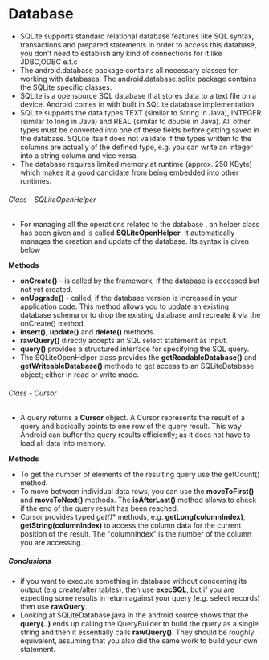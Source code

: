 # Database #

* SQLite supports standard relational database features like SQL syntax, transactions and prepared statements.In order to access this database, you don't need to establish any kind of connections for it like JDBC,ODBC e.t.c
* The android.database package contains all necessary classes for working with databases. The android.database.sqlite package contains the SQLite specific classes.
* SQLite is a opensource SQL database that stores data to a text file on a device. Android comes in with built in SQLite database implementation.
* SQLite supports the data types TEXT (similar to String in Java), INTEGER (similar to long in Java) and REAL (similar to double in Java). All other types must be converted into one of these fields before getting saved in the database. SQLite itself does not validate if the types written to the columns are actually of the defined type, e.g. you can write an integer into a string column and vice versa.
* The database requires limited memory at runtime (approx. 250 KByte) which makes it a good candidate from being embedded into other runtimes.
###### Class - SQLiteOpenHelper
* For managing all the operations related to the database , an helper class has been given and is called **SQLiteOpenHelper**. It automatically manages the creation and update of the database. Its syntax is given below

**Methods**
* **onCreate()** - is called by the framework, if the database is accessed but not yet created.
* **onUpgrade()** - called, if the database version is increased in your application code. This method allows you to update an existing database schema or to drop the existing database and recreate it via the onCreate() method.
* **insert()**, **update()** and **delete()** methods.
* **rawQuery()** directly accepts an SQL select statement as input.
* **query()** provides a structured interface for specifying the SQL query.
* The SQLiteOpenHelper class provides the **getReadableDatabase()** and **getWriteableDatabase()** methods to get access to an SQLiteDatabase object; either in read or write mode.
###### Class - Cursor
* A query returns a **Cursor** object. A Cursor represents the result of a query and basically points to one row of the query result. This way Android can buffer the query results efficiently; as it does not have to load all data into memory.

**Methods**
* To get the number of elements of the resulting query use the getCount() method.
* To move between individual data rows, you can use the **moveToFirst()** and **moveToNext()** methods. The **isAfterLast()** method allows to check if the end of the query result has been reached.
* Cursor provides typed **get*()** methods, e.g. **getLong(columnIndex)**, **getString(columnIndex)** to access the column data for the current position of the result. The "columnIndex" is the number of the column you are accessing.
##### Conclusions
* if you want to execute something in database without concerning its output (e.g create/alter tables), then use **execSQL**, but if you are expecting some results in return against your query (e.g. select records) then use **rawQuery**.
* Looking at SQLiteDatabase.java in the android source shows that the **query(..)** ends up calling the QueryBuilder to build the query as a single string and then it essentially calls **rawQuery()**. They should be roughly equivalent, assuming that you also did the same work to build your own statement.
